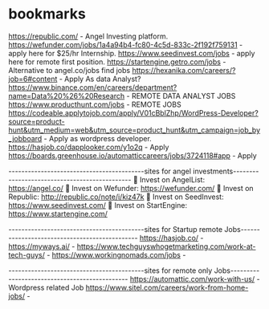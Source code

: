 # bookmarks
https://republic.com/ - Angel Investing platform.
https://wefunder.com/jobs/1a4a94b4-fc80-4c5d-833c-2f192f759131 - apply here for $25/hr Internship.
https://www.seedinvest.com/jobs - apply here for remote first position.
https://startengine.getro.com/jobs - Alternative to angel.co/jobs find jobs
https://hexanika.com/careers/?job=6#content - Apply As data Analyst?
https://www.binance.com/en/careers/department?name=Data%20%26%20Research - REMOTE DATA ANALYST JOBS
https://www.producthunt.com/jobs - REMOTE JOBS
https://codeable.applytojob.com/apply/V01cBblZhp/WordPress-Developer?source=product-hunt&utm_medium=web&utm_source=product_hunt&utm_campaign=job_by_jobboard - Apply as wordpress developer.
https://hasjob.co/dapplooker.com/y1o2q - Apply
https://boards.greenhouse.io/automatticcareers/jobs/3724118#app - Apply


------------------------------------------sites for angel investments----------------------------------------------
💠 Invest on AngelList: https://angel.co/
💠 Invest on Wefunder: https://wefunder.com/
💠 Invest on Republic: http://republic.co/note/i/kiz47k
💠 Invest on SeedInvest: https://www.seedinvest.com/
💠 Invest on StartEngine: https://www.startengine.com/

------------------------------------------sites for Startup remote Jobs----------------------------------------------
https://hasjob.co/ - 
https://myways.ai/ -
https://www.techguyswhogetmarketing.com/work-at-tech-guys/ - 
https://www.workingnomads.com/jobs - 


------------------------------------------sites for remote only Jobs----------------------------------------------
https://automattic.com/work-with-us/ - Wordpress related Job
https://www.sitel.com/careers/work-from-home-jobs/ - 



